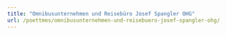 ```yaml
---
title: "Omnibusunternehmen und Reisebüro Josef Spangler OHG"
url: /poettmes/omnibusunternehmen-und-reisebuero-josef-spangler-ohg/
---
```

